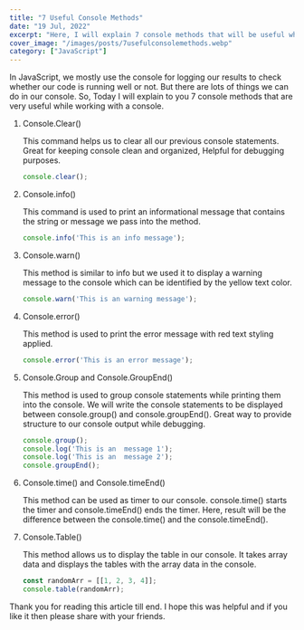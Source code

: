 ```yaml
---
title: "7 Useful Console Methods"
date: "19 Jul, 2022"
excerpt: "Here, I will explain 7 console methods that will be useful while working with console."
cover_image: "/images/posts/7usefulconsolemethods.webp"
category: ["JavaScript"]
---
```


In JavaScript, we mostly use the console for logging our results to check whether our code is running well or not. But there are lots of things we can do in our console.
So, Today I will explain to you 7 console methods that are very useful while working with a console.

1. Console.Clear()

   This command helps us to clear all our previous console statements. Great for keeping console clean and organized, Helpful for debugging purposes.

   ```JavaScript
   console.clear();
   ```

2. Console.info()

   This command is used to print an informational message that contains the string or message we pass into the method.

   ```JavaScript
   console.info('This is an info message');
   ```

3. Console.warn()

   This method is similar to info but we used it to display a warning message to the console which can be identified by the yellow text color.

   ```JavaScript
   console.warn('This is an warning message');
   ```

4. Console.error()

   This method is used to print the error message with red text styling applied.

   ```JavaScript
   console.error('This is an error message');
   ```

5. Console.Group and Console.GroupEnd()

   This method is used to group console statements while printing them into the console. We will write the console statements to be displayed between console.group() and console.groupEnd().
   Great way to provide structure to our console output while debugging.

   ```JavaScript
   console.group();
   console.log('This is an  message 1');
   console.log('This is an  message 2');
   console.groupEnd();
   ```

6. Console.time() and Console.timeEnd()

   This method can be used as timer to our console. console.time() starts the timer and console.timeEnd() ends the timer. Here, result will be the difference between the console.time() and the console.timeEnd().

7. Console.Table()

   This method allows us to display the table in our console. It takes array data and displays the tables with the array data in the console.

   ```javascript
   const randomArr = [[1, 2, 3, 4]];
   console.table(randomArr);
   ```

Thank you for reading this article till end. I hope this was helpful and if you like it then please share with your friends.
